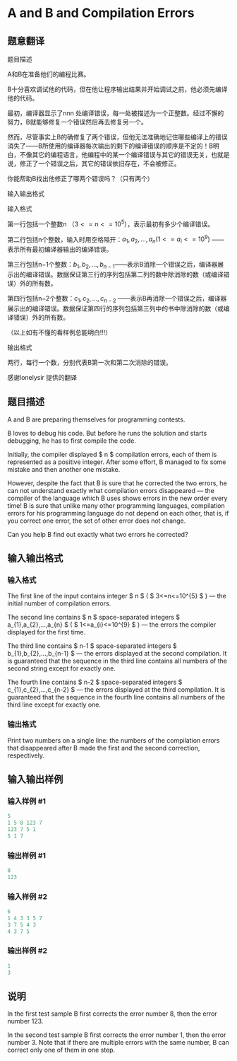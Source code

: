 # A and B and Compilation Errors

## 题意翻译

题目描述

A和B在准备他们的编程比赛。

B十分喜欢调试他的代码，但在他让程序输出结果并开始调试之前，他必须先编译他的代码。

最初，编译器显示了nnn 处编译错误，每一处被描述为一个正整数。经过不懈的努力，B就能够修复一个错误然后再去修复另一个。

然而，尽管事实上B的确修复了两个错误，但他无法准确地记住哪些编译上的错误消失了——B所使用的编译器每次输出的剩下的编译错误的顺序是不定的！B明白，不像其它的编程语言，他编程中的某一个编译错误与其它的错误无关，也就是说，修正了一个错误之后，其它的错误依旧存在，不会被修正。

你能帮助B找出他修正了哪两个错误吗？（只有两个）

输入输出格式

输入格式

第一行包括一个整数n （$3<=n<=10^5$），表示最初有多少个编译错误。

第二行包括n个整数，输入时用空格隔开：$a_{1},a_{2},...,a_{n}(1<=a_{i}<=10^9)$ ——表示所有最初编译器输出的编译错误。

第三行包括n−1个整数：$b_{1},b_{2},...,b_{n-1}$——表示B消除一个错误之后，编译器展示出的编译错误。数据保证第三行的序列包括第二列的数中除消除的数（或编译错误）外的所有数。

第四行包括n−2个整数：$c_{1},c_{2},...,c_{n-2}$ ——表示B再消除一个错误之后，编译器展示出的编译错误。数据保证第四行的序列包括第三列中的书中除消除的数（或编译错误）外的所有数。

（以上如有不懂的看样例总能明白!!!）

输出格式

两行，每行一个数，分别代表B第一次和第二次消除的错误。

感谢lonelysir 提供的翻译

## 题目描述

A and B are preparing themselves for programming contests.

B loves to debug his code. But before he runs the solution and starts debugging, he has to first compile the code.

Initially, the compiler displayed $ n $ compilation errors, each of them is represented as a positive integer. After some effort, B managed to fix some mistake and then another one mistake.

However, despite the fact that B is sure that he corrected the two errors, he can not understand exactly what compilation errors disappeared — the compiler of the language which B uses shows errors in the new order every time! B is sure that unlike many other programming languages, compilation errors for his programming language do not depend on each other, that is, if you correct one error, the set of other error does not change.

Can you help B find out exactly what two errors he corrected?

## 输入输出格式

### 输入格式

The first line of the input contains integer $ n $ ( $ 3<=n<=10^{5} $ ) — the initial number of compilation errors.

The second line contains $ n $ space-separated integers $ a_{1},a_{2},...,a_{n} $ ( $ 1<=a_{i}<=10^{9} $ ) — the errors the compiler displayed for the first time.

The third line contains $ n-1 $ space-separated integers $ b_{1},b_{2},...,b_{n-1} $ — the errors displayed at the second compilation. It is guaranteed that the sequence in the third line contains all numbers of the second string except for exactly one.

The fourth line contains $ n-2 $ space-separated integers $ с_{1},с_{2},...,с_{n-2} $ — the errors displayed at the third compilation. It is guaranteed that the sequence in the fourth line contains all numbers of the third line except for exactly one.

### 输出格式

Print two numbers on a single line: the numbers of the compilation errors that disappeared after B made the first and the second correction, respectively.

## 输入输出样例

### 输入样例 #1

```cpp
5
1 5 8 123 7
123 7 5 1
5 1 7

```
### 输出样例 #1

```cpp
8
123

```
### 输入样例 #2

```cpp
6
1 4 3 3 5 7
3 7 5 4 3
4 3 7 5

```
### 输出样例 #2

```cpp
1
3

```
## 说明

In the first test sample B first corrects the error number 8, then the error number 123.

In the second test sample B first corrects the error number 1, then the error number 3. Note that if there are multiple errors with the same number, B can correct only one of them in one step.

